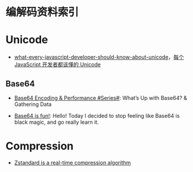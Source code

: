 

# 编解码资料索引

# Unicode

- [what-every-javascript-developer-should-know-about-unicode](https://rainsoft.io/what-every-javascript-developer-should-know-about-unicode/)，[每个 JavaScript 开发者都该懂的 Unicode](http://www.tuicool.com/articles/aiqIji7)

## Base64

- [Base64 Encoding & Performance #Series#](https://csswizardry.com/2017/02/base64-encoding-and-performance/): What’s Up with Base64? & Gathering Data

- [Base64 is fun!](https://dev.to/legolord208/base64-is-fun--420d): Hello! Today I decided to stop feeling like Base64 is black magic, and go really learn it.

# Compression

- [Zstandard is a real-time compression algorithm](http://facebook.github.io/zstd/#other-languages)
